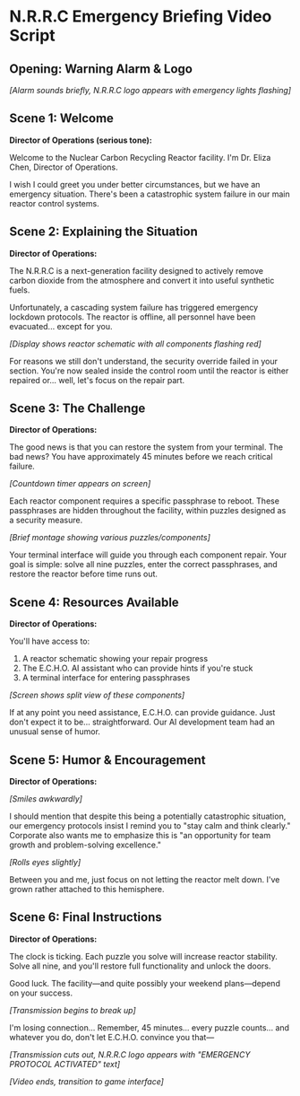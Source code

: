 # N.R.R.C Emergency Briefing Video Script

## Opening: Warning Alarm & Logo

*[Alarm sounds briefly, N.R.R.C logo appears with emergency lights flashing]*

## Scene 1: Welcome

**Director of Operations (serious tone):**

Welcome to the Nuclear Carbon Recycling Reactor facility. I'm Dr. Eliza Chen, Director of Operations.

I wish I could greet you under better circumstances, but we have an emergency situation. There's been a catastrophic system failure in our main reactor control systems.

## Scene 2: Explaining the Situation

**Director of Operations:**

The N.R.R.C is a next-generation facility designed to actively remove carbon dioxide from the atmosphere and convert it into useful synthetic fuels. 

Unfortunately, a cascading system failure has triggered emergency lockdown protocols. The reactor is offline, all personnel have been evacuated... except for you.

*[Display shows reactor schematic with all components flashing red]*

For reasons we still don't understand, the security override failed in your section. You're now sealed inside the control room until the reactor is either repaired or... well, let's focus on the repair part.

## Scene 3: The Challenge

**Director of Operations:**

The good news is that you can restore the system from your terminal. The bad news? You have approximately 45 minutes before we reach critical failure.

*[Countdown timer appears on screen]*

Each reactor component requires a specific passphrase to reboot. These passphrases are hidden throughout the facility, within puzzles designed as a security measure.

*[Brief montage showing various puzzles/components]*

Your terminal interface will guide you through each component repair. Your goal is simple: solve all nine puzzles, enter the correct passphrases, and restore the reactor before time runs out.

## Scene 4: Resources Available

**Director of Operations:**

You'll have access to:

1. A reactor schematic showing your repair progress
2. The E.C.H.O. AI assistant who can provide hints if you're stuck
3. A terminal interface for entering passphrases

*[Screen shows split view of these components]*

If at any point you need assistance, E.C.H.O. can provide guidance. Just don't expect it to be... straightforward. Our AI development team had an unusual sense of humor.

## Scene 5: Humor & Encouragement

**Director of Operations:**

*[Smiles awkwardly]*

I should mention that despite this being a potentially catastrophic situation, our emergency protocols insist I remind you to "stay calm and think clearly." Corporate also wants me to emphasize this is "an opportunity for team growth and problem-solving excellence."

*[Rolls eyes slightly]*

Between you and me, just focus on not letting the reactor melt down. I've grown rather attached to this hemisphere.

## Scene 6: Final Instructions

**Director of Operations:**

The clock is ticking. Each puzzle you solve will increase reactor stability. Solve all nine, and you'll restore full functionality and unlock the doors.

Good luck. The facility—and quite possibly your weekend plans—depend on your success.

*[Transmission begins to break up]*

I'm losing connection... Remember, 45 minutes... every puzzle counts... and whatever you do, don't let E.C.H.O. convince you that—

*[Transmission cuts out, N.R.R.C logo appears with "EMERGENCY PROTOCOL ACTIVATED" text]*

*[Video ends, transition to game interface]* 